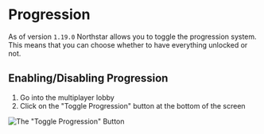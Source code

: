 # Progression

As of version `1.19.0` Northstar allows you to toggle the progression system.
This means that you can choose whether to have everything unlocked or not.

## Enabling/Disabling Progression

1. Go into the multiplayer lobby
2. Click on the "Toggle Progression" button at the bottom of the screen

![The "Toggle Progression" Button](https://github.com/R2Northstar/NorthstarWiki/assets/66967891/baa5791b-226e-4f97-a3ae-f47f1286f436)